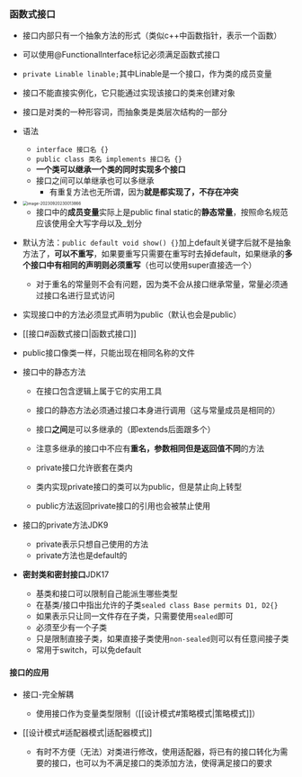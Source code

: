 
### 函数式接口

- 接口内部只有一个抽象方法的形式（类似c++中函数指针，表示一个函数）
- 可以使用@FunctionalInterface标记必须满足函数式接口

- `private Linable linable;`其中Linable是一个接口，作为类的成员变量
- 接口不能直接实例化，它只能通过实现该接口的类来创建对象
- 接口是对类的一种形容词，而抽象类是类层次结构的一部分

- 语法
  - `interface 接口名 {} `
  - `public class 类名 implements 接口名 {}`
  - **一个类可以继承一个类的同时实现多个接口**
  - 接口之间可以单继承也可以多继承
    - 有重复方法也无所谓，因为**就是都实现了，不存在冲突**

- <img src="https://thdlrt.oss-cn-beijing.aliyuncs.com/image-20230920230013866.png" alt="image-20230920230013866" style="zoom:50%;" />

  - 接口中的**成员变量**实际上是public final static的**静态常量**，按照命名规范应该使用全大写字母以及_划分

- 默认方法：`public default void show() {}`加上default关键字后就不是抽象方法了，**可以不重写**，如果要重写只需要在重写时去掉default，如果继承的**多个接口中有相同的声明则必须重写**（也可以使用super直接选一个）
  - 对于重名的常量则不会有问题，因为类不会从接口继承常量，常量必须通过接口名进行显式访问

- 实现接口中的方法必须显式声明为public（默认也会是public）

- [[接口#函数式接口|函数式接口]]

- public接口像类一样，只能出现在相同名称的文件

- 接口中的静态方法
  - 在接口包含逻辑上属于它的实用工具
  - 接口的静态方法必须通过接口本身进行调用（这与常量成员是相同的）

  - 接口**之间**是可以多继承的（即extends后面跟多个）
  - 注意多继承的接口中不应有**重名，参数相同但是返回值不同**的方法
  - private接口允许嵌套在类内
  - 类内实现private接口的类可以为public，但是禁止向上转型
  - public方法返回private接口的引用也会被禁止使用


- 接口的private方法JDK9
  - private表示只想自己使用的方法
  - private方法也是default的

- **密封类和密封接口**JDK17
  - 基类和接口可以限制自己能派生哪些类型
  - 在基类/接口中指出允许的子类`sealed class Base permits D1, D2{}`
  - 如果表示只让同一文件存在子类，只需要使用`sealed`即可
  - 必须至少有一个子类
  - 只是限制直接子类，如果直接子类使用`non-sealed`则可以有任意间接子类
  - 常用于switch，可以免default


#### 接口的应用

- 接口-完全解耦
  - 使用接口作为变量类型限制（[[设计模式#策略模式|策略模式]]）

- [[设计模式#适配器模式|适配器模式]]
  - 有时不方便（无法）对类进行修改，使用适配器，将已有的接口转化为需要的接口，也可以为不满足接口的类添加方法，使得满足接口的要求